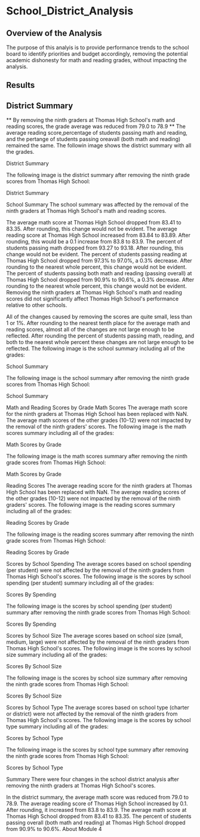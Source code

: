 # School_District_Analysis
## Overview of the Analysis

The purpose of this analyis is to provide performance trends to the school board to identify priorities and budget accordingly, removing the potential academic dishonesty for math and reading grades, without impacting the analysis.

## Results
## District Summary

** By removing the ninth graders at Thomas High School's math and reading scores, the grade average was reduced from 79.0 to 78.9
** The average reading score,percentage of students passing math and reading, and the pertange of students passing oreavall (both math and reading) remained the same.
The followin image shows the district summary with all the grades.


District Summary

The following image is the district summary after removing the ninth grade scores from Thomas High School:

District Summary

School Summary
The school summary was affected by the removal of the ninth graders at Thomas High School's math and reading scores.

The average math score at Thomas High School dropped from 83.41 to 83.35. After rounding, this change would not be evident.
The average reading score at Thomas High School increased from 83.84 to 83.89. After rounding, this would be a 0.1 increase from 83.8 to 83.9.
The percent of students passing math dropped from 93.27 to 93.18. After rounding, this change would not be evident.
The percent of students passing reading at Thomas High School dropped from 97.3% to 97.0%, a 0.3% decrease. After rounding to the nearest whole percent, this change would not be evident.
The percent of students passing both math and reading (passing overall) at Thomas High School dropped from 90.9% to 90.6%, a 0.3% decrease. After rounding to the nearest whole percent, this change would not be evident.
Removing the ninth graders at Thomas High School's math and reading scores did not significantly affect Thomas High School's performance relative to other schools.

All of the changes caused by removing the scores are quite small, less than 1 or 1%.
After rounding to the nearest tenth place for the average math and reading scores, almost all of the changes are not large enough to be reflected.
After rounding the percent of students passing math, reading, and both to the nearest whole percent these changes are not large enough to be reflected.
The following image is the school summary including all of the grades:

School Summary

The following image is the school summary after removing the ninth grade scores from Thomas High School:

School Summary

Math and Reading Scores by Grade
Math Scores
The average math score for the ninth graders at Thomas High School has been replaced with NaN. The average math scores of the other grades (10-12) were not impacted by the removal of the ninth graders' scores.
The following image is the math scores summary including all of the grades:

Math Scores by Grade

The following image is the math scores summary after removing the ninth grade scores from Thomas High School:

Math Scores by Grade

Reading Scores
The average reading score for the ninth graders at Thomas High School has been replaced with NaN. The average reading scores of the other grades (10-12) were not impacted by the removal of the ninth graders' scores.
The following image is the reading scores summary including all of the grades:

Reading Scores by Grade

The following image is the reading scores summary after removing the ninth grade scores from Thomas High School:

Reading Scores by Grade

Scores by School Spending
The average scores based on school spending (per student) were not affected by the removal of the ninth graders from Thomas High School's scores.
The following image is the scores by school spending (per student) summary including all of the grades:

Scores By Spending

The following image is the scores by school spending (per student) summary after removing the ninth grade scores from Thomas High School:

Scores By Spending

Scores by School Size
The average scores based on school size (small, medium, large) were not affected by the removal of the ninth graders from Thomas High School's scores.
The following image is the scores by school size summary including all of the grades:

Scores By School Size

The following image is the scores by school size summary after removing the ninth grade scores from Thomas High School:

Scores By School Size

Scores by School Type
The average scores based on school type (charter or district) were not affected by the removal of the ninth graders from Thomas High School's scores.
The following image is the scores by school type summary including all of the grades:

Scores by School Type

The following image is the scores by school type summary after removing the ninth grade scores from Thomas High School:

Scores by School Type

Summary
There were four changes in the school district analysis after removing the ninth graders at Thomas High School's scores.

In the district summary, the average math score was reduced from 79.0 to 78.9.
The average reading score of Thomas High School increased by 0.1. After rounding, it increased from 83.8 to 83.9.
The average math score at Thomas High School dropped from 83.41 to 83.35.
The percent of students passing overall (both math and reading) at Thomas High School dropped from 90.9% to 90.6%.
About
Module 4



